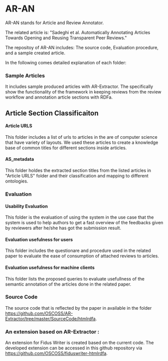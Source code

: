 # AR-AN
AR-AN stands for Article and Review Annotator.
 
The related article is: "Sadeghi et al. Automatically Annotating Articles Towards Opening and Reusing Transparent Peer Reviews." 

The repositoy of AR-AN includes:
  The source code, 
  Evaluation procedure,
  and a sample created article.      
  
  In the following comes detailed explanation of each folder:
  
  ### Sample Articles 
  
  It includes sample produced articles with AR-Extractor. The specifically show the functionality of the framework in keeping reviews from the review workflow and annotation article sections with RDFa.     
  
  ## Article Section Classificaiton 
  #### Article URLS
  This folder includes a list of urls to articles in the are of computer science that have variety of layouts. We used these articles to create a knowledge base of common titles for different sections inside articles.
  
  #### AS_metadata
  This folder holdes the extracted section titles from the listed articles in "Article URLS" folder and their classification and mapping to different ontologies. 
  
  ### Evaluation
  #### Usability Evaluation
  This folder is the evaluation of using the system in the use case that the system is used to help authors to get a fast overview of the feedbacks given by reviewers after he/she has got the submission result.
  #### Evaluation usefulness for users
 This folder includes the questionare and procedure used in the related paper to evaluate the ease of consumption of attached reviews to articles. 
 #### Evaluation usefulness for machine clients
 This folder lists the proposed queries to evaluate usefullness of the semantic annotation of the articles done in the related paper.
  
 ### Source Code
  The source code that is reflected by the paper in available in the folder https://github.com/OSCOSS/AR-Extractor/tree/master/SourceCode/htmlrdfa.

### An extension based on AR-Extractor :
An extension for Fidus Writer is created based on the current code. The developed extension can be accessed in this github repository via https://github.com/OSCOSS/fiduswriter-htmlrdfa. 
